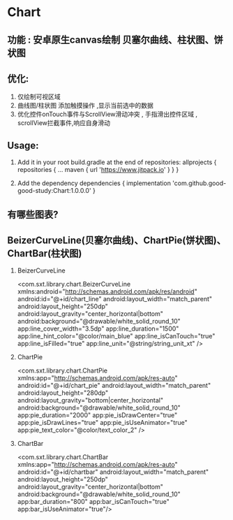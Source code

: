 # Chart
功能 : 安卓原生canvas绘制 贝塞尔曲线、柱状图、饼状图
--
优化:
--
1. 仅绘制可视区域
2. 曲线图/柱状图 添加触摸操作 ,显示当前选中的数据
3. 优化控件onTouch事件与ScrollView滑动冲突 , 手指滑出控件区域 , scrollView拦截事件,响应自身滑动

Usage:
--
1. Add it in your root build.gradle at the end of repositories:
	allprojects {
		repositories {
			...
			maven { url 'https://www.jitpack.io' }
			}
		}

2. Add the dependency
	dependencies {
	       implementation 'com.github.good-good-study:Chart:1.0.0.0'
	}


有哪些图表?
--
BeizerCurveLine(贝塞尔曲线)、ChartPie(饼状图)、ChartBar(柱状图)
--
1. BeizerCurveLine

      <com.sxt.library.chart.BeizerCurveLine
              xmlns:android="http://schemas.android.com/apk/res/android"
              android:id="@+id/chart_line"
              android:layout_width="match_parent"
              android:layout_height="250dp"
              android:layout_gravity="center_horizontal|bottom"
              android:background="@drawable/white_solid_round_10"
              app:line_cover_width="3.5dp"
              app:line_duration="1500"
              app:line_hint_color="@color/main_blue"
              app:line_isCanTouch="true"
              app:line_isFilled="true"
              app:line_unit="@string/string_unit_xt" />


2. ChartPie

      <com.sxt.library.chart.ChartPie xmlns:app="http://schemas.android.com/apk/res-auto"
              android:id="@+id/chart_pie"
              android:layout_width="match_parent"
              android:layout_height="280dp"
              android:layout_gravity="bottom|center_horizontal"
              android:background="@drawable/white_solid_round_10"
              app:pie_duration="2000"
              app:pie_isDrawCenter="true"
              app:pie_isDrawLines="true"
              app:pie_isUseAnimator="true"
              app:pie_text_color="@color/text_color_2" />

3. ChartBar

      <com.sxt.library.chart.ChartBar xmlns:app="http://schemas.android.com/apk/res-auto"
              android:id="@+id/chartbar"
              android:layout_width="match_parent"
              android:layout_height="250dp"
              android:layout_gravity="center_horizontal|bottom"
              android:background="@drawable/white_solid_round_10"
              app:bar_duration="800"
              app:bar_isCanTouch="true"
              app:bar_isUseAnimator="true"/>
